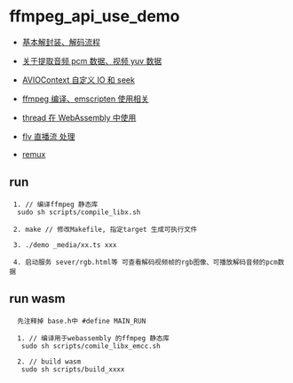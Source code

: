 # ffmpeg_api_use_demo

- [基本解封装、解码流程](./_note/basic.md)

- [关于提取音频 pcm 数据、视频 yuv 数据](./_note/decode.md)

- [AVIOContext 自定义 IO 和 seek](./_note/avio_context.md)

- [ffmpeg 编译、emscripten 使用相关](./_note/compile.md)

- [thread 在 WebAssembly 中使用](./_note/thread.md)

- [flv 直播流 处理](./_note/live.md)

- [remux](./_note/remux.md)

## run

```
 1. // 编译ffmpeg 静态库
  sudo sh scripts/compile_libx.sh

 2. make // 修改Makefile, 指定target 生成可执行文件

 3. ./demo _media/xx.ts xxx

 4. 启动服务 sever/rgb.html等 可查看解码视频帧的rgb图像、可播放解码音频的pcm数据

```

## run wasm

```
  先注释掉 base.h中 #define MAIN_RUN

  1. // 编译用于webassembly 的ffmpeg 静态库
   sudo sh scripts/comile_libx_emcc.sh

  2. // build wasm
   sudo sh scripts/build_xxxx

```
